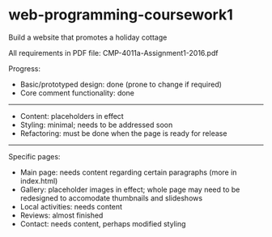 # web-programming-coursework1
Build a website that promotes a holiday cottage

All requirements in PDF file: CMP-4011a-Assignment1-2016.pdf

Progress:

- Basic/prototyped design: done (prone to change if required)
- Core comment functionality: done
----------------------------------------------------------------
- Content: placeholders in effect
- Styling: minimal; needs to be addressed soon
- Refactoring: must be done when the page is ready for release
----------------------------------------------------------------

Specific pages:
- Main page: needs content regarding certain paragraphs (more in index.html)
- Gallery: placeholder images in effect; whole page may need to be redesigned to accomodate thumbnails and slideshows
- Local activities: needs content
- Reviews: almost finished
- Contact: needs content, perhaps modified styling
